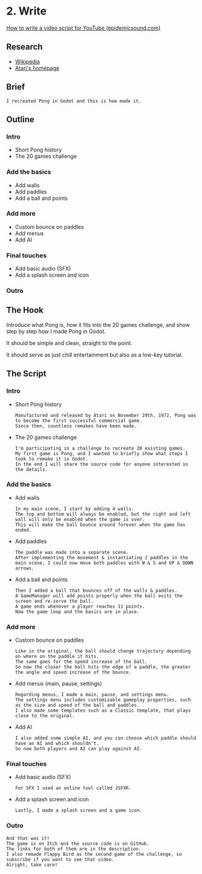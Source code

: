 # 2. Write

[How to write a video script for YouTube (epidemicsound.com)](https://www.epidemicsound.com/blog/how-to-write-a-video-script-for-youtube/)

## Research

- [Wikipedia](https://en.wikipedia.org/wiki/Pong)
- [Atari's homepage](https://atari.com/collections/pong-collection)

## Brief

```
I recreated Pong in Godot and this is how made it.
```

## Outline

### Intro
- Short Pong history
- The 20 games challenge

### Add the basics
- Add walls
- Add paddles
- Add a ball and points

### Add more 
- Custom bounce on paddles
- Add menus
- Add AI

### Final touches
- Add basic audio (SFX)
- Add a splash screen and icon

### Outro

## The Hook

Introduce what Pong is, how it fits into the 20 games challenge, and show step by step how I made Pong in Godot.

It should be simple and clean, straight to the point.

It should serve as just chill entertainment but also as a low-key tutorial.

## The Script

### Intro
- Short Pong history
  ```
  Manufactured and released by Atari on November 29th, 1972, Pong was to become the first successful commercial game.
  Since then, countless remakes have been made.
  ```
- The 20 games challenge
  ```
  I'm participating in a challenge to recreate 20 existing games.
  My first game is Pong, and I wanted to briefly show what steps I took to remake it in Godot.
  In the end I will share the source code for anyone interested in the details.
  ```

### Add the basics
- Add walls
  ```
  In my main scene, I start by adding 4 walls.
  The top and bottom will always be enabled, but the right and left wall will only be enabled when the game is over.
  This will make the ball bounce around forever when the game has ended.
  ```
- Add paddles
  ```
  The paddle was made into a separate scene.
  After implementing the movement & instantiating 2 paddles in the main scene, I could now move both paddles with W & S and UP & DOWN arrows.
  ```
- Add a ball and points
  ```
  Then I added a ball that bounces off of the walls & paddles.
  A GameManager will add points properly when the ball exits the screen and re-serve the ball.
  A game ends whenever a player reaches 11 points.
  Now the game loop and the basics are in place.
  ```

### Add more 
- Custom bounce on paddles
  ```
  Like in the original, the ball should change trajectory depending on where on the paddle it hits.
  The same goes for the speed increase of the ball.
  So now the closer the ball hits the edge of a paddle, the greater the angle and speed increase of the bounce.
  ```
- Add menus (main, pause, settings)
  ```
  Regarding menus, I made a main, pause, and settings menu.
  The settings menu includes customizable gameplay properties, such as the size and speed of the ball and paddles.
  I also made some templates such as a Classic template, that plays close to the original.
  ```
- Add AI
  ```
  I also added some simple AI, and you can choose which paddle should have an AI and which shouldn't.
  So now both players and AI can play against AI.
  ```

### Final touches
- Add basic audio (SFX)
  ```
  For SFX I used an online tool called JSFXR.
  ```
- Add a splash screen and icon
  ```
  Lastly, I made a splash screen and a game icon.
  ```

### Outro
```
And that was it!
The game is on Itch and the source code is on GitHub.
The links for both of them are in the description.
I also remade Flappy Bird as the second game of the challenge, so subscribe if you want to see that video.
Alright, take care!
```
